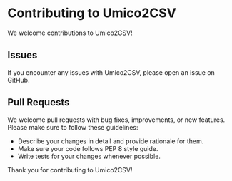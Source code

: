 # Contributing to Umico2CSV

We welcome contributions to Umico2CSV!

## Issues

If you encounter any issues with Umico2CSV, please open an issue on GitHub.

## Pull Requests

We welcome pull requests with bug fixes, improvements, or new features. Please make sure to follow these guidelines:

- Describe your changes in detail and provide rationale for them.
- Make sure your code follows PEP 8 style guide.
- Write tests for your changes whenever possible.

Thank you for contributing to Umico2CSV!
